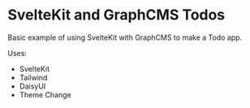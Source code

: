 # SvelteKit and GraphCMS Todos

Basic example of using SvelteKit with GraphCMS to make a Todo app.

Uses:

- SvelteKit
- Tailwind
- DaisyUI
- Theme Change

